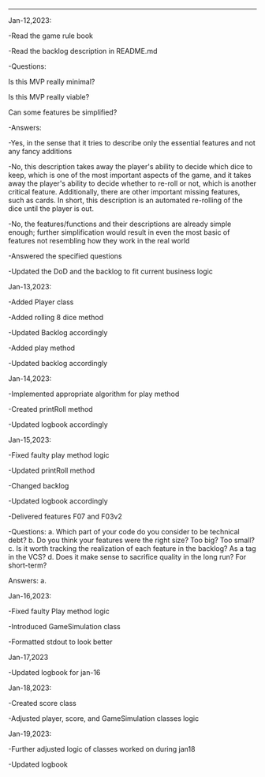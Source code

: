----
Jan-12,2023:

-Read the game rule book

-Read the backlog description in README.md


-Questions:

  Is this MVP really minimal?
  
  Is this MVP really viable?
  
  Can some features be simplified?
  
 -Answers:
 
   -Yes, in the sense that it tries to describe only the essential features and not any fancy additions
   
   -No, this description takes away the player's ability to decide which dice to keep, which is one of the most important aspects of the game, and it takes away the player's ability to decide whether to re-roll or not, which is another critical feature. Additionally, there are other important missing features, such as cards. In short, this description is an automated re-rolling of the dice until the player is out.
   
   -No, the features/functions and their descriptions are already simple enough; further simplification would result in even the most basic of features not resembling how they work in the real world
   
   
 -Answered the specified questions
 
 -Updated the DoD and the backlog to fit current business logic


Jan-13,2023:

-Added Player class

-Added rolling 8 dice method

-Updated Backlog accordingly

-Added play method

-Updated backlog accordingly


Jan-14,2023:

-Implemented appropriate algorithm for play method

-Created printRoll method

-Updated logbook accordingly

Jan-15,2023:

-Fixed faulty play method logic

-Updated printRoll method

-Changed backlog

-Updated logbook accordingly

-Delivered features F07 and F03v2

-Questions:
  a. Which part of your code do you consider to be technical debt?
  b. Do you think your features were the right size? Too big? Too small?
  c. Is it worth tracking the realization of each feature in the backlog? As a tag in the VCS?
  d. Does it make sense to sacrifice quality in the long run? For short-term?
  
  Answers:
    a.

Jan-16,2023:

-Fixed faulty Play method logic

-Introduced GameSimulation class

-Formatted stdout to look better

Jan-17,2023

-Updated logbook for jan-16

Jan-18,2023:

-Created score class

-Adjusted player, score, and GameSimulation classes logic

Jan-19,2023:

-Further adjusted logic of classes worked on during jan18

-Updated logbook